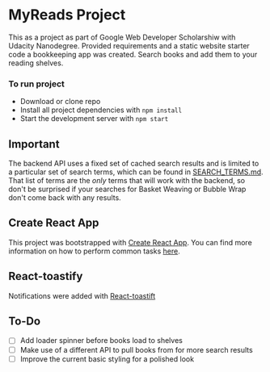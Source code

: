 # MyReads Project

This as a project as part of Google Web Developer Scholarshiw with Udacity Nanodegree. Provided requirements and a static website starter code a bookkeeping app was created. Search books and add them to your reading shelves.

### To run project

* Download or clone repo
* Install all project dependencies with `npm install`
* Start the development server with `npm start`


## Important

The backend API uses a fixed set of cached search results and is limited to a particular set of search terms, which can be found in [SEARCH_TERMS.md](SEARCH_TERMS.md). That list of terms are the _only_ terms that will work with the backend, so don't be surprised if your searches for Basket Weaving or Bubble Wrap don't come back with any results.

## Create React App

This project was bootstrapped with [Create React App](https://github.com/facebookincubator/create-react-app). You can find more information on how to perform common tasks [here](https://github.com/facebookincubator/create-react-app/blob/master/packages/react-scripts/template/README.md).

## React-toastify

Notifications were added with [React-toastift](https://fkhadra.github.io/react-toastify/)

## To-Do
- [ ] Add loader spinner before books load to shelves
- [ ] Make use of a different API to pull books from for more search results
- [ ] Improve the current basic styling for a polished look